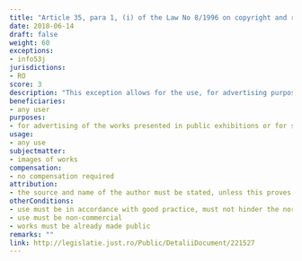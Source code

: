 ```yaml
---
title: "Article 35, para 1, (i) of the Law No 8/1996 on copyright and related rights"
date: 2018-06-14
draft: false
weight: 60
exceptions:
- info53j
jurisdictions:
- RO
score: 3
description: "This exception allows for the use, for advertising purposes, of the images of works presented in an exhibitions with public access or for sale, of fairs, public auctions of works of art, as a means of promoting the event, excluding any commercial use"
beneficiaries:
- any user
purposes: 
- for advertising of the works presented in public exhibitions or for sale, of fairs, public auctions of works of art, as a means of promoting the event
usage:
- any use
subjectmatter:
- images of works
compensation:
- no compensation required
attribution: 
- the source and name of the author must be stated, unless this proves impossible; in the case of works of plastic, photographic or architectural art, the place where the original is located must also be mentioned.
otherConditions: 
- use must be in accordance with good practice, must not hinder the normal exploitation of the work and harm the author
- use must be non-commercial
- works must be already made public
remarks: ""
link: http://legislatie.just.ro/Public/DetaliiDocument/221527
---
```


